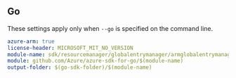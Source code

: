 ## Go

These settings apply only when `--go` is specified on the command line.

```yaml $(go) && $(track2)
azure-arm: true
license-header: MICROSOFT_MIT_NO_VERSION
module-name: sdk/resourcemanager/globalentrymanager/armglobalentrymanager
module: github.com/Azure/azure-sdk-for-go/$(module-name)
output-folder: $(go-sdk-folder)/$(module-name)
```

